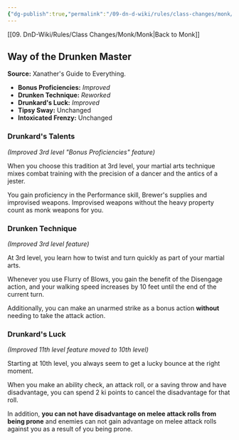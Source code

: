 ```yaml
---
{"dg-publish":true,"permalink":"/09-dn-d-wiki/rules/class-changes/monk/way-of-the-drunken-master/","tags":["class","monk","subclass"]}
---
```


[[09. DnD-Wiki/Rules/Class Changes/Monk/Monk\|Back to Monk]]

##  Way of the Drunken Master 

**Source:** Xanather's Guide to Everything.
* **Bonus Proficiencies:** *Improved*
* **Drunken Technique:** *Reworked*
* **Drunkard's Luck:** *Improved*
* **Tipsy Sway:** Unchanged
* **Intoxicated Frenzy:** Unchanged

### Drunkard's Talents
*(Improved 3rd level "Bonus Proficiencies" feature)*

When you choose this tradition at 3rd level, your martial arts technique mixes combat training with the precision of a dancer and the antics of a jester. 

You gain proficiency in the Performance skill, Brewer's supplies and improvised weapons. Improvised weapons without the heavy property count as monk weapons for you.


### Drunken Technique
*(Improved 3rd level feature)*

At 3rd level, you learn how to twist and turn quickly as part of your martial arts.

Whenever you use Flurry of Blows, you gain the benefit of the Disengage action, and your walking speed increases by 10 feet until the end of the current turn.

Additionally, you can make an unarmed strike as a bonus action **without** needing to take the attack action.

### Drunkard's Luck
*(Improved 11th level feature moved to 10th level)*

Starting at 10th level, you always seem to get a lucky bounce at the right moment. 

When you make an ability check, an attack roll, or a saving throw and have disadvantage, you can spend 2 ki points to cancel the disadvantage for that roll.

In addition, **you can not have disadvantage on melee attack rolls from being prone** and enemies can not gain advantage on melee attack rolls against you as a result of you being prone.




